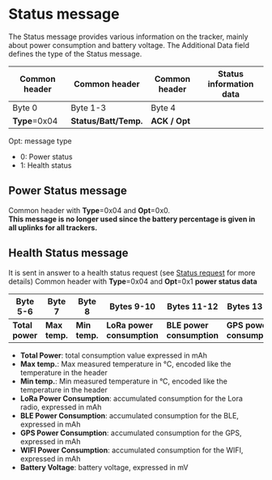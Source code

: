 # Status message

The Status message provides various information on the tracker, mainly about power consumption and battery voltage. The Additional Data field defines the type of the Status message.

|Common header     |Common header|Common header|Status information data|
|----------------------|-----------------|-----------------|---------------------------|
|  Byte 0              |  Byte 1-3       |  Byte 4         |                           |    
| **Type**=0x04        |**Status/Batt/Temp.**|**ACK / Opt**|                           |

 Opt: message type
-   0: Power status
-   1: Health status

## Power Status message

 Common header with **Type**=0x04 and **Opt**=0x0.<br />
 **This message is no longer used since the battery percentage is given in all uplinks for all trackers.**

## Health Status message

 It is sent in answer to a health status request (see [Status request](/AbeewayRefGuide/downlink-messages/status-request/readme.md) for more details) 
 Common header with **Type**=0x04 and **Opt**=0x1 **power status data**
 
| Byte 5-6     |  Byte 7   | Byte 8  |  Bytes 9-10   |  Bytes 11-12 | Bytes 13-14   |  Bytes 15-16 |Bytes 17-18|
|--------------|-----------|---------------|----------|--------------|----------|--------------|----------|
|**Total power**|**Max temp.**  |**Min temp.** |**LoRa power consumption** |**BLE power consumption**|**GPS power consumption** |**WIFI power consumption**|**Batt voltage** |


- **Total Power**: total consumption value expressed in mAh
- **Max temp.**: Max measured temperature in °C, encoded like the temperature in the header
- **Min temp.**: Min measured temperature in °C, encoded like the temperature in the header 
- **LoRa Power Consumption**: accumulated consumption for the Lora radio, expressed in mAh 
- **BLE Power Consumption**: accumulated consumption for the BLE, expressed in mAh
- **GPS Power Consumption**: accumulated consumption for the GPS, expressed in mAh
- **WIFI Power Consumption**: accumulated consumption for the WIFI, expressed in mAh
- **Battery Voltage**: battery voltage, expressed in mV